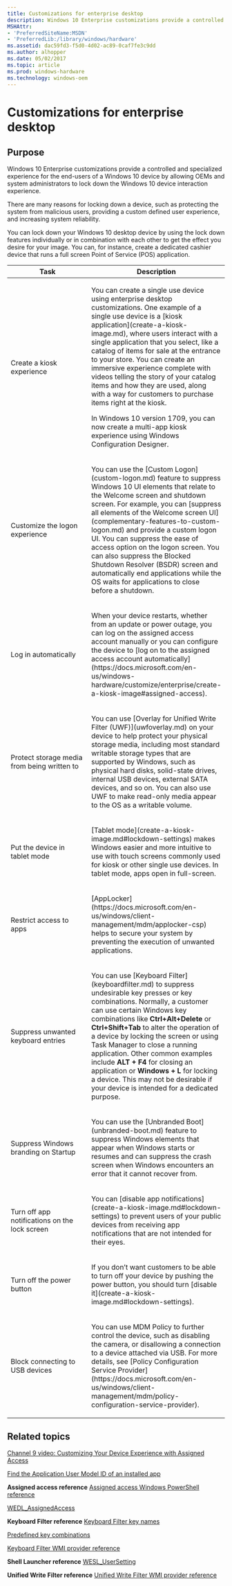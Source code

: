 ```yaml
---
title: Customizations for enterprise desktop
description: Windows 10 Enterprise customizations provide a controlled and specialized experience for the end-users of a Windows 10 device by allowing OEMs and system administrators to lock down the Windows 10 device interaction experience.
MSHAttr:
- 'PreferredSiteName:MSDN'
- 'PreferredLib:/library/windows/hardware'
ms.assetid: dac59fd3-f5d0-4d02-ac89-0caf7fe3c9dd
ms.author: alhopper
ms.date: 05/02/2017
ms.topic: article
ms.prod: windows-hardware
ms.technology: windows-oem
---
```

# Customizations for enterprise desktop

## Purpose

Windows 10 Enterprise customizations provide a controlled and specialized experience for the end-users of a Windows 10 device by allowing OEMs and system administrators to lock down the Windows 10 device interaction experience.

There are many reasons for locking down a device, such as protecting the system from malicious users, providing a custom defined user experience, and increasing system reliability.

You can lock down your Windows 10 desktop device by using the lock down features individually or in combination with each other to get the effect you desire for your image. You can, for instance, create a dedicated cashier device that runs a full screen Point of Service (POS) application.

<table>
<colgroup>
<col width="50%" />
<col width="50%" />
</colgroup>
<thead>
<tr class="header">
<th>Task</th>
<th>Description</th>
</tr>
</thead>
<tbody>
<tr class="even">
<td><p>Create a kiosk experience</p></td>
<td><p>You can create a single use device using enterprise desktop customizations. One example of a single use device is a [kiosk application](create-a-kiosk-image.md), where users interact with a single application that you select, like a catalog of items for sale at the entrance to your store. You can create an immersive experience complete with videos telling the story of your catalog items and how they are used, along with a way for customers to purchase items right at the kiosk.</p>
<p>In Windows 10 version 1709, you can now create a multi-app kiosk experience using Windows Configuration Designer.</p></td>
</tr>
<tr class="odd">
<td><p>Customize the logon experience</p></td>
<td><p>You can use the [Custom Logon](custom-logon.md) feature to suppress Windows 10 UI elements that relate to the Welcome screen and shutdown screen. For example, you can [suppress all elements of the Welcome screen UI](complementary-features-to-custom-logon.md) and provide a custom logon UI. You can suppress the ease of access option on the logon screen. You can also suppress the Blocked Shutdown Resolver (BSDR) screen and automatically end applications while the OS waits for applications to close before a shutdown.</p></td>
</tr>
<tr class="odd">
<td><p>Log in automatically</p></td>
<td><p>When your device restarts, whether from an update or power outage, you can log on the assigned access account manually or you can configure the device to [log on to the assigned access account automatically](https://docs.microsoft.com/en-us/windows-hardware/customize/enterprise/create-a-kiosk-image#assigned-access).</p></td>
</tr>
<tr class="odd">
<td><p>Protect storage media from being written to</p></td>
<td><p>You can use [Overlay for Unified Write Filter (UWF)](uwfoverlay.md) on your device to help protect your physical storage media, including most standard writable storage types that are supported by Windows, such as physical hard disks, solid-state drives, internal USB devices, external SATA devices, and so on. You can also use UWF to make read-only media appear to the OS as a writable volume.</p></td>
</tr>
<tr class="even">
<td><p>Put the device in tablet mode</p></td>
<td><p>[Tablet mode](create-a-kiosk-image.md#lockdown-settings) makes Windows easier and more intuitive to use with touch screens commonly used for kiosk or other single use devices. In tablet mode, apps open in full-screen.</p></td>
</tr>
<tr class="odd">
<td><p>Restrict access to apps</p></td>
<td><p>[AppLocker](https://docs.microsoft.com/en-us/windows/client-management/mdm/applocker-csp) helps to secure your system by preventing the execution of unwanted applications.</p></td>
</tr>
<tr class="even">
<td><p>Suppress unwanted keyboard entries</p></td>
<td><p>You can use [Keyboard Filter](keyboardfilter.md) to suppress undesirable key presses or key combinations. Normally, a customer can use certain Windows key combinations like <strong>Ctrl+Alt+Delete</strong> or <strong>Ctrl+Shift+Tab</strong> to alter the operation of a device by locking the screen or using Task Manager to close a running application. Other common examples include <strong>ALT + F4</strong> for closing an application or <strong>Windows + L</strong> for locking a device. This may not be desirable if your device is intended for a dedicated purpose.</p></td>
</tr>
<tr class="odd">
<td><p>Suppress Windows branding on Startup</p></td>
<td><p>You can use the [Unbranded Boot](unbranded-boot.md) feature to suppress Windows elements that appear when Windows starts or resumes and can suppress the crash screen when Windows encounters an error that it cannot recover from.</p></td>
</tr>
<tr class="even">
<td><p>Turn off app notifications on the lock screen</p></td>
<td><p>You can [disable app notifications](create-a-kiosk-image.md#lockdown-settings) to prevent users of your public devices from receiving app notifications that are not intended for their eyes.</p></td>
</tr>
<tr class="odd">
<td><p>Turn off the power button</p></td>
<td><p>If you don’t want customers to be able to turn off your device by pushing the power button, you should turn [disable it](create-a-kiosk-image.md#lockdown-settings).</p></td>
</tr>
<tr class="odd">
<td><p>Block connecting to USB devices</p></td>
<td><p>You can use MDM Policy to further control the device, such as disabling the camera, or disallowing a connection to a device attached via USB. For more details, see [Policy Configuration Service Provider](https://docs.microsoft.com/en-us/windows/client-management/mdm/policy-configuration-service-provider).</p></td>
</tr>
</tbody>
</table>

## Related topics

[Channel 9 video: Customizing Your Device Experience with Assigned Access](https://channel9.msdn.com/Events/Build/2016/P508)

[Find the Application User Model ID of an installed app](find-the-application-user-model-id-of-an-installed-app.md)

**Assigned access reference**
[Assigned access Windows PowerShell reference](assigned-access-windows-powershell-reference.md)

[WEDL\_AssignedAccess](wedl-assignedaccess.md)

**Keyboard Filter reference**
[Keyboard Filter key names](keyboardfilter-key-names.md)

[Predefined key combinations](predefined-key-combinations.md)

[Keyboard Filter WMI provider reference](keyboardfilter-wmi-provider-reference.md)

**Shell Launcher reference**
[WESL\_UserSetting](wesl-usersetting.md)

**Unified Write Filter reference**
[Unified Write Filter WMI provider reference](uwf-wmi-provider-reference.md)